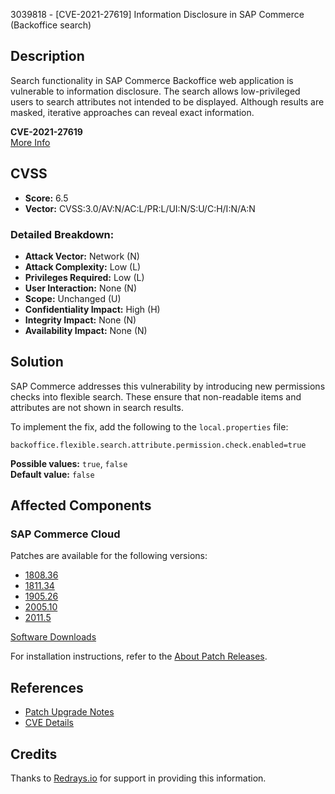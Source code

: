 3039818 - [CVE-2021-27619] Information Disclosure in SAP Commerce (Backoffice search)

## Description

Search functionality in SAP Commerce Backoffice web application is vulnerable to information disclosure. The search allows low-privileged users to search attributes not intended to be displayed. Although results are masked, iterative approaches can reveal exact information.

**CVE-2021-27619**  
[More Info](https://cve.mitre.org/cgi-bin/cvename.cgi?name=CVE-2021-27619)

## CVSS

- **Score:** 6.5
- **Vector:** CVSS:3.0/AV:N/AC:L/PR:L/UI:N/S:U/C:H/I:N/A:N

### Detailed Breakdown:

- **Attack Vector:** Network (N)
- **Attack Complexity:** Low (L)
- **Privileges Required:** Low (L)
- **User Interaction:** None (N)
- **Scope:** Unchanged (U)
- **Confidentiality Impact:** High (H)
- **Integrity Impact:** None (N)
- **Availability Impact:** None (N)

## Solution

SAP Commerce addresses this vulnerability by introducing new permissions checks into flexible search. These ensure that non-readable items and attributes are not shown in search results.

To implement the fix, add the following to the `local.properties` file:

```properties
backoffice.flexible.search.attribute.permission.check.enabled=true
```

**Possible values:** `true`, `false`  
**Default value:** `false`

## Affected Components

### SAP Commerce Cloud

Patches are available for the following versions:

- [1808.36](https://cxjira.sap.com/browse/PATCH-8843)
- [1811.34](https://cxjira.sap.com/browse/PATCH-8844)
- [1905.26](https://cxjira.sap.com/browse/PATCH-8845)
- [2005.10](https://cxjira.sap.com/browse/PATCH-8846)
- [2011.5](https://cxjira.sap.com/browse/PATCH-8847)

[Software Downloads](https://me.sap.com/softwarecenter/template/products/_APP=00200682500000001943&_EVENT=NEXT&HEADER=Y&FUNCTIONBAR=Y&EVENT=TREE&NE=NAVIGATE&ENR=67837800100800007216&V=MAINT&TA=ACTUAL/SAP%20COMMERCE)

For installation instructions, refer to the [About Patch Releases](https://help.sap.com/viewer/a74589c3a81a4a95bf51d87258c0ab15/2011/en-US/8c25978386691014b4abdd61376acd24.html).

## References

- [Patch Upgrade Notes](https://help.sap.com/viewer/dc198ac31ba24dce96149c8480be955f/2011/en-US/f18f6a711d07462b80137df6ed533eee.html)
- [CVE Details](https://cve.mitre.org/cgi-bin/cvename.cgi?name=CVE-2021-27619)

## Credits

Thanks to [Redrays.io](https://redrays.io) for support in providing this information.